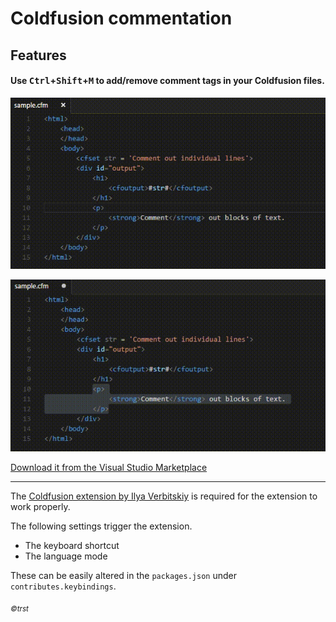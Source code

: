 # Coldfusion commentation

## Features

#### Use <kbd>Ctrl</kbd>+<kbd>Shift</kbd>+<kbd>M</kbd> to add/remove comment tags in your Coldfusion files. 

![Add a new comment](img/scr001.gif "Add a new comment")

![Wrap a line or a block of text to a comment tag](img/scr003.gif "Wrap a line or a block of text to a comment tag")


[Download it from the Visual Studio Marketplace](https://marketplace.visualstudio.com/items?itemName=trst.cfml-comment-tags)

___

The [Coldfusion extension by Ilya Verbitskiy](https://marketplace.visualstudio.com/items?itemName=ilich8086.ColdFusion) is required for the extension to work properly.

The following settings trigger the extension.

* The keyboard shortcut
* The language mode  

These can be easily altered in the `packages.json` under `contributes.keybindings`.

_<sub>&copy;trst</sub>_
